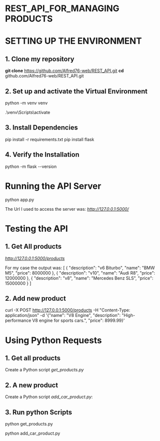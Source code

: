 # REST_API_FOR_MANAGING PRODUCTS

# SETTING UP THE ENVIRONMENT

## 1. Clone my repository
**git clone**  https://github.com/Alfred76-web/REST_API.git
**cd** github.com/Alfred76-web/REST_API.git


## 2. Set up and activate the Virtual Environment
python -m venv venv

.\venv\Scripts\activate

## 3. Install Dependencies
pip install -r requirements.txt
pip install flask

## 4. Verify the Installation
python -m flask --version

# Running the API Server
python app.py

The Url I used to access the server was: _http://127.0.0.1:5000/_

# Testing the API
## 1. Get All products
_http://127.0.0.1:5000/products_

For my case the output was:
[
  {
    "description": "v6 Biturbo",
    "name": "BMW M5",
    "price": 8000000
  },
  {
    "description": "v10",
    "name": "Audi R8",
    "price": 12000000
  },
  {
    "description": "v8",
    "name": "Mercedes Benz SLS",
    "price": 15000000
  }
]

## 2. Add new product
curl -X POST http://127.0.0.1:5000/products -H "Content-Type: application/json" -d '{"name": "V8 Engine", "description": "High-performance V8 engine for sports cars.", "price": 8999.99}'

# Using Python Requests

## 1. Get all products
Create a Python script _get_products.py_

## 2. A new product 
Create a Python script _add_car_product.py_:

## 3. Run python Scripts
python get_products.py  

python add_car_product.py   


